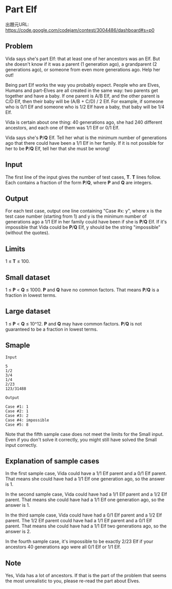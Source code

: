 # Part Elf

出題元URL: https://code.google.com/codejam/contest/3004486/dashboard#s=p0

## Problem

Vida says she's part Elf: that at least one of her ancestors was an Elf. But she doesn't know if it was a parent (1 generation ago), a grandparent (2 generations ago), or someone from even more generations ago. Help her out!

Being part Elf works the way you probably expect. People who are Elves, Humans and part-Elves are all created in the same way: two parents get together and have a baby. If one parent is A/B Elf, and the other parent is C/D Elf, then their baby will be (A/B + C/D) / 2 Elf. For example, if someone who is 0/1 Elf and someone who is 1/2 Elf have a baby, that baby will be 1/4 Elf.

Vida is certain about one thing: 40 generations ago, she had 240 different ancestors, and each one of them was 1/1 Elf or 0/1 Elf.

Vida says she's **P**/**Q** Elf. Tell her what is the minimum number of generations ago that there could have been a 1/1 Elf in her family. If it is not possible for her to be **P**/**Q** Elf, tell her that she must be wrong!

## Input

The first line of the input gives the number of test cases, **T**. **T** lines follow. Each contains a fraction of the form **P**/**Q**, where **P** and **Q** are integers.

## Output

For each test case, output one line containing "Case #x: y", where x is the test case number (starting from 1) and y is the minimum number of generations ago a 1/1 Elf in her family could have been if she is **P**/**Q** Elf. If it's impossible that Vida could be **P**/**Q** Elf, y should be the string "impossible" (without the quotes).

## Limits

1 ≤ **T** ≤ 100.

## Small dataset

1 ≤ **P** < **Q** ≤ 1000.
**P** and **Q** have no common factors. That means **P**/**Q** is a fraction in lowest terms.

## Large dataset

1 ≤ **P** < **Q** ≤ 10^12.
**P** and **Q** may have common factors. **P**/**Q** is not guaranteed to be a fraction in lowest terms.

## Smaple

```
Input 

5
1/2
3/4
1/4
2/23
123/31488

Output

Case #1: 1
Case #2: 1
Case #3: 2
Case #4: impossible
Case #5: 8
```

Note that the fifth sample case does not meet the limits for the Small input. Even if you don't solve it correctly, you might still have solved the Small input correctly.

## Explanation of sample cases

In the first sample case, Vida could have a 1/1 Elf parent and a 0/1 Elf parent. That means she could have had a 1/1 Elf one generation ago, so the answer is 1.

In the second sample case, Vida could have had a 1/1 Elf parent and a 1/2 Elf parent. That means she could have had a 1/1 Elf one generation ago, so the answer is 1.

In the third sample case, Vida could have had a 0/1 Elf parent and a 1/2 Elf parent. The 1/2 Elf parent could have had a 1/1 Elf parent and a 0/1 Elf parent. That means she could have had a 1/1 Elf two generations ago, so the answer is 2.

In the fourth sample case, it's impossible to be exactly 2/23 Elf if your ancestors 40 generations ago were all 0/1 Elf or 1/1 Elf.

## Note

Yes, Vida has a lot of ancestors. If that is the part of the problem that seems the most unrealistic to you, please re-read the part about Elves.

